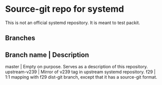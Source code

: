 # Source-git repo for systemd

This is not an official systemd repository. It is meant to test packit.


## Branches

Branch name | Description
----------------------------
master | Empty on purpose. Serves as a description of this repository.
upstream-v239 | Mirror of v239 tag in upstream systemd repository.
f29 | 1:1 mapping with f29 dist-git branch, except that it has a source-git format.
